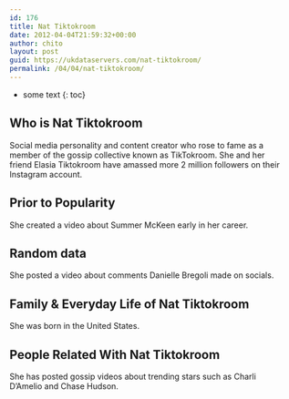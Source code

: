 ```yaml
---
id: 176
title: Nat Tiktokroom
date: 2012-04-04T21:59:32+00:00
author: chito
layout: post
guid: https://ukdataservers.com/nat-tiktokroom/
permalink: /04/04/nat-tiktokroom/
---
```


* some text
{: toc}


## Who is  Nat Tiktokroom
                  
                  
                  
Social media personality and content creator who rose to fame as a member of the gossip collective known as TikTokroom. She and her friend Elasia Tiktokroom have amassed more 2 million followers on their Instagram account.
                  
                
                
                
## Prior to Popularity 
                  
                  
                  
She created a video about Summer McKeen early in her career.
                  
                
                
                
## Random data 
                  
                  
                  
She posted a video about comments Danielle Bregoli made on socials.
                  
                
                
                
## Family & Everyday Life of Nat Tiktokroom
                  
                  
                  
She was born in the United States.
                  
                
                
                
## People Related With  Nat Tiktokroom
                  
                  
                  
She has posted gossip videos about trending stars such as Charli D&#8217;Amelio and Chase Hudson. 
                  
                
              
            
          
          
          
    
    
  
